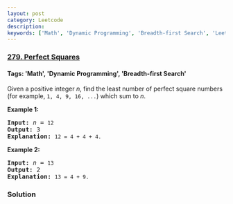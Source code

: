 ```yaml
---
layout: post
category: Leetcode
description: 
keywords: ['Math', 'Dynamic Programming', 'Breadth-first Search', 'Leetcode', 'Medium']
---
```

### [279. Perfect Squares](https://leetcode.com/problems/perfect-squares)

#### Tags: 'Math', 'Dynamic Programming', 'Breadth-first Search'

<div class="content__u3I1 question-content__JfgR"><div><p>Given a positive integer <i>n</i>, find the least number of perfect square numbers (for example, <code>1, 4, 9, 16, ...</code>) which sum to <i>n</i>.</p>
<p><b>Example 1:</b></p>
<pre><b>Input:</b> <i>n</i> = <code>12</code>
<b>Output:</b> 3 
<strong>Explanation: </strong><code>12 = 4 + 4 + 4.</code></pre>
<p><b>Example 2:</b></p>
<pre><b>Input:</b> <i>n</i> = <code>13</code>
<b>Output:</b> 2
<strong>Explanation: </strong><code>13 = 4 + 9.</code></pre></div></div>

### Solution

